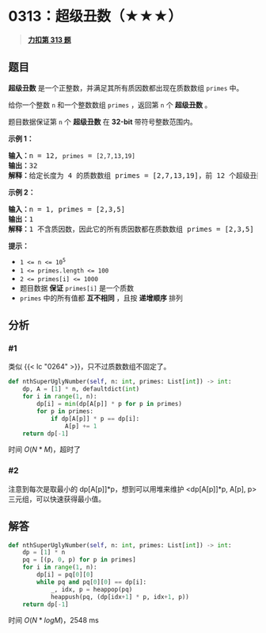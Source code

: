 # 0313：超级丑数（★★★）


> <u>**[力扣第 313 题](https://leetcode.cn/problems/super-ugly-number/)**</u>

## 题目

<p><strong>超级丑数</strong> 是一个正整数，并满足其所有质因数都出现在质数数组 <code>primes</code> 中。</p>

<p>给你一个整数 <code>n</code> 和一个整数数组 <code>primes</code> ，返回第 <code>n</code> 个 <strong>超级丑数</strong> 。</p>

<p>题目数据保证第 <code>n</code> 个 <strong>超级丑数</strong> 在 <strong>32-bit</strong> 带符号整数范围内。</p>



<p><strong>示例 1：</strong></p>

<pre>
<strong>输入：</strong>n = 12, <code>primes</code> = <code>[2,7,13,19]</code>
<strong>输出：</strong>32
<strong>解释：</strong>给定长度为 4 的质数数组 primes = [2,7,13,19]，前 12 个超级丑数序列为：[1,2,4,7,8,13,14,16,19,26,28,32] 。</pre>

<p><strong>示例 2：</strong></p>

<pre>
<strong>输入：</strong>n = 1, primes = [2,3,5]
<strong>输出：</strong>1
<strong>解释：</strong>1 不含质因数，因此它的所有质因数都在质数数组 primes = [2,3,5] 中。
</pre>


<div class="top-view__1vxA">
<div class="original__bRMd">
<div>
<p><strong>提示：</strong></p>

<ul>
<li><code>1 &lt;= n &lt;= 10<sup>5</sup></code></li>
<li><code>1 &lt;= primes.length &lt;= 100</code></li>
<li><code>2 &lt;= primes[i] &lt;= 1000</code></li>
<li>题目数据<strong> 保证</strong> <code>primes[i]</code> 是一个质数</li>
<li><code>primes</code> 中的所有值都 <strong>互不相同</strong> ，且按 <strong>递增顺序</strong> 排列</li>
</ul>
</div>
</div>
</div>


## 分析

### #1

类似 {{< lc "0264" >}}，只不过质数数组不固定了。

```python
def nthSuperUglyNumber(self, n: int, primes: List[int]) -> int:
    dp, A = [1] * n, defaultdict(int)
    for i in range(1, n):
        dp[i] = min(dp[A[p]] * p for p in primes)
        for p in primes:
            if dp[A[p]] * p == dp[i]:
                A[p] += 1
    return dp[-1]
```

时间 $O(N*M)$，超时了

### #2

注意到每次是取最小的 dp[A[p]]*p，想到可以用堆来维护 <dp[A[p]]*p, A[p], p> 三元组，可以快速获得最小值。

## 解答

```python
def nthSuperUglyNumber(self, n: int, primes: List[int]) -> int:
    dp = [1] * n
    pq = [(p, 0, p) for p in primes]
    for i in range(1, n):
        dp[i] = pq[0][0]
        while pq and pq[0][0] == dp[i]:
            _, idx, p = heappop(pq)
            heappush(pq, (dp[idx+1] * p, idx+1, p))
    return dp[-1]
```
时间 $O(N*logM)$，2548 ms

